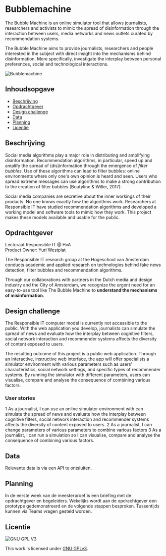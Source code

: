 # Bubblemachine
The Bubble Machine is an online simulator tool that allows journalists, researchers and activists to mimic the spread of disinformation through the interaction between users, media networks and news outlets curated by recommendation systems. 

The Bubble Machine aims to provide journalists, researchers and people interested in the subject with direct insight into the mechanisms behind disinformation. More specifically, investigate the interplay between personal preferences, social and technological interactions. 

![Bubblemachine](https://github.com/cmda-minor-web-cases/bubblemachine/blob/main/assets/bubblemachine.png?raw=true)

## Inhoudsopgave
  * [Beschrijving](#beschrijving)
  * [Opdrachtgever](#opdrachtgever)
  * [Design challenge](#design-challege)
  * [Data](#data)
  * [Planning](#planning)
  * [Licentie](#licentie)

## Beschrijving
Social media algorithms play a major role in distributing and amplifying disinformation. Recommendation algorithms, in particular, speed up and amplify the spread of (dis)information through the emergence of *filter bubbles*. Use of these algorithms can lead to filter bubbles: online environments where only one's own opinion is heard and seen. Users who spread extreme messages can use algorithms to make a strong contribution to the creation of filter bubbles (Boutyline & Willer, 2017).

Social media companies are secretive about the inner workings of their products. No one knows exactly how the algorithms work. Researchers at Responsible IT have studied recommendation algorithms and developed a working model and software tools to mimic how they work. This project makes these models available and usable for the public. 

## Opdrachtgever
Lectoraat Responsible IT @ HvA  
Product Owner: Yuri Westplat

The Responsible IT research group at the Hogeschool van Amsterdam conducts academic and applied research on technologies behind fake news detection, filter bubbles and recommendation algorithms. 

Through our collaborations with partners in the Dutch media and design industry and the City of Amsterdam, we recognize the urgent need for an easy-to-use tool like The Bubble Machine to **understand the mechanisms of misinformation**.

## Design challenge

The Responsible IT computer model is currently not accessible to the public. With the  web application you develop, journalists can simulate the spread of news and evaluate how the interplay between cognitive filters, social network interaction and recommender systems affects the diversity of content exposed to users. 

The resulting outcome of this project is a public web application. Through an interactive, instructive web interface, the app will offer specialists a simulator environment with various parameters such as users' characteristics, social network settings, and specific types of recommender systems. By running the simulator with different parameters, users can visualise, compare and analyse the consequence of combining various factors.

### User stories
1 As a journalist, I can use an online simulator environment with can simulate the spread of news and evaluate how the interplay between cognitive filters, social network interaction and recommender systems affects the diversity of content exposed to users. 
2 As a journalist, I can change parameters of various parameters to combine various factors
3 As a journalist, I can run a simulation so I can visualise, compare and analyse the consequence of combining various factors.

## Data
Relevante data is via een API te ontsluiten.

## Planning
In de eerste week van de meesterproef is een briefing met de opdrachtgever en begeleiders. Wekelijks wordt aan de opdrachtgever een prototype gedemonstreerd en de volgende stappen besproken. Tussentijds kunnen via Teams vragen gesteld worden.

## Licentie

![GNU GPL V3](https://www.gnu.org/graphics/gplv3-127x51.png)

This work is licensed under [GNU GPLv3](./LICENSE).
